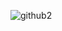 ![github2](https://github.com/Jakeahuber/jakeahuber/assets/68114979/2b274f5a-9dac-4451-b98b-512d4fc18bc2)
